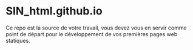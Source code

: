 # SIN_html.github.io

Ce repo est la source de votre travail, vous devez vous en servir comme point de départ pour le développement de vos premières pages web statiques.

